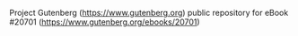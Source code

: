 Project Gutenberg (https://www.gutenberg.org) public repository for eBook #20701 (https://www.gutenberg.org/ebooks/20701)
